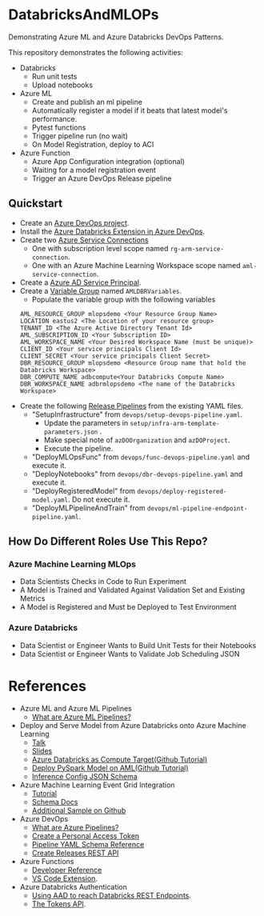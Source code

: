# DatabricksAndMLOPs
Demonstrating Azure ML and Azure Databricks DevOps Patterns.

This repository demonstrates the following activities:

* Databricks
  * Run unit tests
  * Upload notebooks
* Azure ML
  * Create and publish an ml pipeline
  * Automatically register a model if it beats that latest model's performance.
  * Pytest functions
  * Trigger pipeline run (no wait)
  * On Model Registration, deploy to ACI
* Azure Function
  * Azure App Configuration integration (optional)
  * Waiting for a model registration event
  * Trigger an Azure DevOps Release pipeline

## Quickstart

* Create an [Azure DevOps project](https://docs.microsoft.com/en-us/azure/devops/organizations/projects/create-project?view=azure-devops&tabs=preview-page).
* Install the [Azure Databricks Extension in Azure DevOps](https://marketplace.visualstudio.com/items?itemName=riserrad.azdo-databricks).
* Create two [Azure Service Connections](https://docs.microsoft.com/en-us/azure/devops/pipelines/library/connect-to-azure?view=azure-devops) 
  * One with subscription level scope named `rg-arm-service-connection`.
  * One with an Azure Machine Learning Workspace scope named `aml-service-connection`.
* Create a [Azure AD Service Principal](https://docs.microsoft.com/en-us/azure/active-directory/develop/howto-create-service-principal-portal).
* Create a [Variable Group](https://docs.microsoft.com/en-us/azure/devops/pipelines/library/variable-groups?view=azure-devops&tabs=yaml) named `AMLDBRVariables`.
  * Populate the variable group with the following variables
  ```
  AML_RESOURCE_GROUP mlopsdemo <Your Resource Group Name>
  LOCATION eastus2 <The Location of your resource group>
  TENANT_ID <The Azure Active Directory Tenant Id>
  AML_SUBSCRIPTION_ID <Your Subscription ID>
  AML_WORKSPACE_NAME <Your Desired Workspace Name (must be unique)>
  CLIENT_ID <Your service principals Client Id>
  CLIENT_SECRET <Your service principals Client Secret>
  DBR_RESOURCE_GROUP mlopsdemo <Resource Group name that hold the Databricks Workspace>
  DBR_COMPUTE_NAME adbcompute<Your Databricks Compute Name>
  DBR_WORKSPACE_NAME adbrmlopsdemo <The name of the Databricks Workspace>
  ```
* Create the following [Release Pipelines](https://docs.microsoft.com/en-us/azure/devops/pipelines/release/?view=azure-devops) from the existing YAML files.
  * "SetupInfrastructure" from `devops/setup-devops-pipeline.yaml`.
    * Update the parameters in `setup/infra-arm-template-parameters.json` .
    * Make special note of `azDOOrganization` and `azDOProject`.
    * Execute the pipeline.
  * "DeployMLOpsFunc" from `devops/func-devops-pipeline.yaml` and execute it.
  * "DeployNotebooks" from `devops/dbr-devops-pipeline.yaml` and execute it.
  * "DeployRegisteredModel" from `devops/deploy-registered-model.yaml`. Do not execute it.
  * "DeployMLPipelineAndTrain" from `devops/ml-pipeline-endpoint-pipeline.yaml`.

## How Do Different Roles Use This Repo?

### Azure Machine Learning MLOps

* Data Scientists Checks in Code to Run Experiment
* A Model is Trained and Validated Against Validation Set and Existing Metrics
* A Model is Registered and Must be Deployed to Test Environment

### Azure Databricks 

* Data Scientist or Engineer Wants to Build Unit Tests for their Notebooks
* Data Scientist or Engineer Wants to Validate Job Scheduling JSON

# References

* Azure ML and Azure ML Pipelines
  * [What are Azure ML Pipelines?](https://docs.microsoft.com/en-us/azure/machine-learning/concept-ml-pipelines)
* Deploy and Serve Model from Azure Databricks onto Azure Machine Learning
  * [Talk](https://databricks.com/session_na20/deploy-and-serve-model-from-azure-databricks-onto-azure-machine-learning)
  * [Slides](https://www.slideshare.net/databricks/deploy-and-serve-model-from-azure-databricks-onto-azure-machine-learning)
  * [Azure Databricks as Compute Target(Github Tutorial)](https://github.com/Azure/MachineLearningNotebooks/blob/master/how-to-use-azureml/machine-learning-pipelines/intro-to-pipelines/aml-pipelines-use-databricks-as-compute-target.ipynb)
  * [Deploy PySpark Model on AML(Github Tutorial)](https://github.com/Azure/MachineLearningNotebooks/blob/master/how-to-use-azureml/deployment/spark/model-register-and-deploy-spark.ipynb)
  * [Inference Config JSON Schema](https://docs.microsoft.com/en-us/azure/machine-learning/reference-azure-machine-learning-cli#inference-configuration-schema)
* Azure Machine Learning Event Grid Integration
  * [Tutorial](https://docs.microsoft.com/en-us/azure/machine-learning/how-to-use-event-grid)
  * [Schema Docs](https://docs.microsoft.com/en-us/azure/event-grid/event-schema-machine-learning)
  * [Additional Sample on Github](https://github.com/Azure-Samples/MachineLearningSamples-NoCodeDeploymentTriggeredByEventGrid)
* Azure DevOps
  * [What are Azure Pipelines?](https://docs.microsoft.com/en-us/azure/devops/pipelines/get-started/pipelines-get-started?view=azure-devops)
  * [Create a Personal Access Token](https://docs.microsoft.com/en-us/azure/devops/organizations/accounts/use-personal-access-tokens-to-authenticate?view=azure-devops&tabs=preview-page)
  * [Pipeline YAML Schema Reference](https://docs.microsoft.com/en-us/azure/devops/pipelines/yaml-schema?view=azure-devops&tabs=schema%2Cparameter-schema)
  * [Create Releases REST API](https://docs.microsoft.com/en-us/rest/api/azure/devops/release/releases/create?view=azure-devops-rest-6.0)
* Azure Functions
  * [Developer Reference](https://docs.microsoft.com/en-us/azure/azure-functions/functions-reference-python)
  * [VS Code Extension](https://docs.microsoft.com/en-us/azure/azure-functions/functions-develop-vs-code?tabs=csharp).
* Azure Databricks Authentication
  * [Using AAD to reach Databricks REST Endpoints](https://docs.microsoft.com/en-us/azure/databricks/dev-tools/api/latest/aad/service-prin-aad-token).
  * [The Tokens API](https://docs.microsoft.com/en-us/azure/databricks/dev-tools/api/latest/tokens).